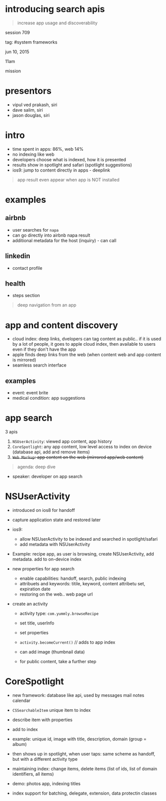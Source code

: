 # introducing search apis

> increase app usage and discoverability

session 709

tag: #system frameworks

jun 10, 2015

11am

mission



# presentors

- vipul ved prakash, siri
- dave salim, siri
- jason douglas, siri

# intro

- time spent in apps: 86%, web 14%
- no indexing like web
- developers choose what is indexed, how it is presented
- results show in spotlight and safari (spotlight suggestions)
- ios9: jump to content directly in apps - deeplink 

> app result even appear when app is NOT installed

# examples

## airbnb

- user searches for `napa`
- can go directly into airbnb napa result
- additional metadata for the host (inquiry) - can call 

## linkedin

- contact profile

## health

- steps section

> deep navigation from an app

# app and content discovery

- cloud index: deep links, dvelopers can tag content as public.. if it is used by a lot of people, it goes to apple cloud index, then available to users even if they don't have the app
- apple finds deep links from the web (when content web and app content is mirrored)
- seamless search interface

## examples

- event: event brite
- medical condition: app suggestions


# app search

3 apis

1. `NSUserActivity`: viewed app content, app history
2. `CoreSpotlight`: any app content, low level access to index on device (database api, add and remove items)
3. ~~`Web Markup`: app content on the web (mirrored app/web content)~~


> agenda: deep dive

- speaker: developer on app search


# NSUserActivity 

- introduced on ios8 for handoff
- capture application state and restored later
- ios9: 
  - allow NSUserActivity to be indexed and searched in spotlight/safari
  - add metadata with NSUserActivity
- Example: recipe app, as user is browsing, create NSUserActivity, add metadata. add to on-device index  
- new properties for app search
  - enable capabilities: handoff, search, public indexing
  - attribuets and keywords: titile, keyword, content attribetu set, expiration date
  - restoring on the web.. web page url
  
- create an activity
  - activity type: `com.yummly.browseRecipe`
  - set title, userInfo
  - set properties
  - `activity.becomeCurrent()` // adds to app index
  - can add image (thumbnail data)
  
  - for public content, take a further step

# CoreSpotlight

- new framework: database like api, used by messages mail notes calendar
- `CSSearchableItem` unique item to index
- describe item with properties
- add to index

- example: unique id, image with title, description, domain (group = album)
- then shows up in spotlight, when user taps: same scheme as handoff, but with a different activity type

- maintaining index: change items, delete items (list of ids, list of domain identifiers, all items)

- demo: photos app, indexing titles

- index support for batching, delegate, extension, data protectin classes



